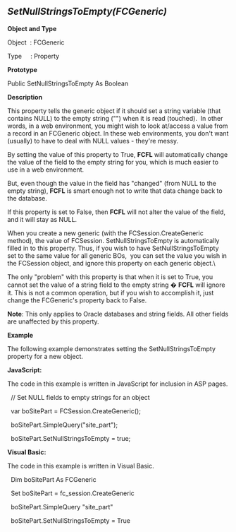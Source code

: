 _SetNullStringsToEmpty(FCGeneric)_
----------------------------------

**Object and Type**

Object  : FCGeneric

Type     : Property

**Prototype**

Public SetNullStringsToEmpty  As Boolean

**Description**

This property tells the generic object if it should set a string variable (that contains NULL) to the empty string ("") when it is read (touched).  In other words, in a web environment, you might wish to look at/access a value from a record in an FCGeneric object. In these web environments, you don't want (usually) to have to deal with NULL values - they're messy.

By setting the value of this property to True, **FCFL** will automatically change the value of the field to the empty string for you, which is much easier to use in a web environment.

But, even though the value in the field has "changed" (from NULL to the empty string), **FCFL** is smart enough not to write that data change back to the database.

If this property is set to False, then **FCFL** will not alter the value of the field, and it will stay as NULL.

When you create a new generic (with the FCSession.CreateGeneric method), the value of FCSession. SetNullStringsToEmpty  is automatically filled in to this property. Thus, if you wish to have SetNullStringsToEmpty  set to the same value for all generic BOs,  you can set the value you wish in the FCSession object, and ignore this property on each generic object.\

The only "problem" with this property is that when it is set to True, you cannot set the value of a string field to the empty string � **FCFL** will ignore it. This is not a common operation, but if you wish to accomplish it, just change the FCGeneric's property back to False.

**Note**: This only applies to Oracle databases and string fields. All other fields are unaffected by this property.

**Example**

The following example demonstrates setting the SetNullStringsToEmpty  property for a new object.

**JavaScript:**

The code in this example is written in JavaScript for inclusion in ASP pages.

  // Set NULL fields to empty strings for an object

  var boSitePart = FCSession.CreateGeneric();

  boSitePart.SimpleQuery("site_part");

  boSitePart.SetNullStringsToEmpty = true;

**Visual Basic:**

The code in this example is written in Visual Basic.

  Dim boSitePart As FCGeneric

  Set boSitePart = fc_session.CreateGeneric

  boSitePart.SimpleQuery "site_part"

  boSitePart.SetNullStringsToEmpty = True